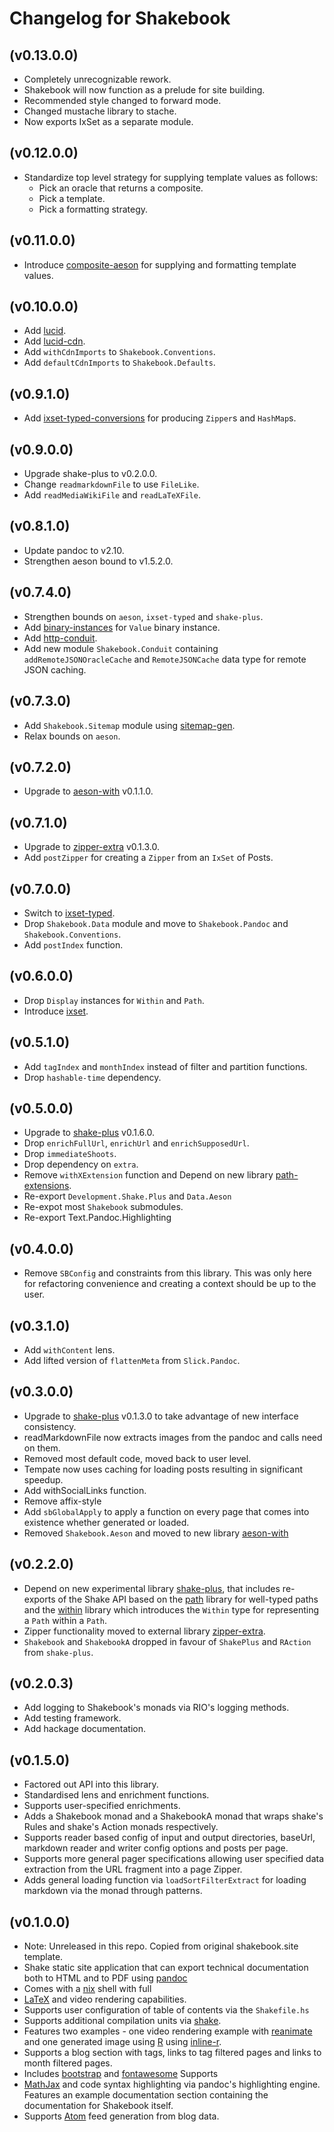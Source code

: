 # Changelog for Shakebook

## (v0.13.0.0)

* Completely unrecognizable rework.
* Shakebook will now function as a prelude for site building.
* Recommended style changed to forward mode.
* Changed mustache library to stache.
* Now exports IxSet as a separate module.

## (v0.12.0.0)

* Standardize top level strategy for supplying template values as follows:
  * Pick an oracle that returns a composite.
  * Pick a template.
  * Pick a formatting strategy.

## (v0.11.0.0)

* Introduce [composite-aeson](https://hackage.haskell.org/package/composite-aeson) for supplying and formatting template values.

## (v0.10.0.0)

* Add [lucid](https://hackage.haskell.org/package/lucid).
* Add [lucid-cdn](https://hackage.haskell.org/package/lucid-cdn).
* Add `withCdnImports` to `Shakebook.Conventions`.
* Add `defaultCdnImports` to `Shakebook.Defaults`.

## (v0.9.1.0)

* Add [ixset-typed-conversions](https://hackage.haskell.org/package/ixset-typed-conversions) for producing `Zipper`s and `HashMap`s.

## (v0.9.0.0)

* Upgrade shake-plus to v0.2.0.0.
* Change `readmarkdownFile` to use `FileLike`.
* Add `readMediaWikiFile` and `readLaTeXFile`.

## (v0.8.1.0)

* Update pandoc to v2.10.
* Strengthen aeson bound to v1.5.2.0.

## (v0.7.4.0)

* Strengthen bounds on `aeson`, `ixset-typed` and `shake-plus`.
* Add [binary-instances](https://hackage.haskell.org/package/sitemap-gen) for `Value` binary instance.
* Add [http-conduit](https://hackage.haskell.org/package/http-conduit).
* Add new module `Shakebook.Conduit` containing `addRemoteJSONOracleCache` and `RemoteJSONCache` data
  type for remote JSON caching.

## (v0.7.3.0)

* Add `Shakebook.Sitemap` module using [sitemap-gen](https://hackage.haskell.org/package/sitemap-gen).
* Relax bounds on `aeson`.

## (v0.7.2.0)

* Upgrade to [aeson-with](https://hackage.haskell.org/package/aeson-with) v0.1.1.0.

## (v0.7.1.0)

* Upgrade to [zipper-extra](https://hackage.haskell.org/package/zipper-extra) v0.1.3.0.
* Add `postZipper` for creating a `Zipper` from an `IxSet` of Posts.

## (v0.7.0.0)

* Switch to [ixset-typed](httos://hackage.haskell.org/package/ixset-typed).
* Drop `Shakebook.Data` module and move to `Shakebook.Pandoc` and `Shakebook.Conventions`.
* Add `postIndex` function.

## (v0.6.0.0)

* Drop `Display` instances for `Within` and `Path`.
* Introduce [ixset](https://hackage.haskell.org/package/ixset).

## (v0.5.1.0)

* Add `tagIndex` and `monthIndex` instead of filter and partition functions.
* Drop `hashable-time` dependency.

## (v0.5.0.0)

* Upgrade to [shake-plus](https://hackage.haskell.org/package/shake-plus) v0.1.6.0.
* Drop `enrichFullUrl`, `enrichUrl` and `enrichSupposedUrl`.
* Drop `immediateShoots`.
* Drop dependency on `extra`.
* Remove `withXExtension` function and Depend on new library [path-extensions](https://hackage.haskell.org/package/path-extensions).
* Re-export `Development.Shake.Plus` and `Data.Aeson`
* Re-expot most `Shakebook` submodules.
* Re-export Text.Pandoc.Highlighting

## (v0.4.0.0)

* Remove `SBConfig` and constraints from this library. This was only here for refactoring
  convenience and creating a context should be up to the user.

## (v0.3.1.0)

* Add `withContent` lens.
* Add lifted version of `flattenMeta` from `Slick.Pandoc`.

## (v0.3.0.0)

* Upgrade to [shake-plus](https://hackage.haskell.org/package/shake-plus) v0.1.3.0
  to take advantage of new interface consistency.
* readMarkdownFile now extracts images from the pandoc and calls need on them.
* Removed most default code, moved back to user level.
* Tempate now uses caching for loading posts resulting in significant speedup.
* Add withSocialLinks function.
* Remove affix-style
* Add `sbGlobalApply` to apply a function on every page that comes into
  existence whether generated or loaded.
* Removed `Shakebook.Aeson` and moved to new library [aeson-with](https://hackage.haskell.org/package/aeson-with)

## (v0.2.2.0)

* Depend on new experimental library
  [shake-plus](https://hackage.haskell.org/package/shake-plus), that includes
re-exports of the Shake API based on the
[path](https://hackage.haskell.org/package/path) library for well-typed paths
and the [within](https://hackage.haskell.org/package/within) library which
introduces the `Within` type for representing a `Path` within a `Path`.
* Zipper functionality moved to external library
  [zipper-extra](https://hackage.haskell.org/package/zipper-extra).
* `Shakebook` and `ShakebookA` dropped in favour of `ShakePlus` and `RAction`
   from `shake-plus`.

## (v0.2.0.3)

* Add logging to Shakebook's monads via RIO's logging methods.
* Add testing framework.
* Add hackage documentation.

## (v0.1.5.0)

* Factored out API into this library.
* Standardised lens and enrichment functions.
* Supports user-specified enrichments.
* Adds a Shakebook monad and a ShakebookA monad that wraps shake's
  Rules and shake's Action monads respectively.
* Supports reader based config of input and output directories, baseUrl,
  markdown reader and writer config options and posts per page.
* Supports more general pager specifications allowing user specified data
  extraction from the URL fragment into a page Zipper.
* Adds general loading function via `loadSortFilterExtract` for loading
  markdown via the monad through patterns.

## (v0.1.0.0)

* Note: Unreleased in this repo. Copied from original shakebook.site template.
* Shake static site application that can export technical documentation both to
  HTML and to PDF using [pandoc](https://pandoc.org)
* Comes with a [nix](https://nixos.org/nix/) shell with full
* [LaTeX](https://www.latex-project.org/) and video rendering capabilities.
* Supports user configuration of table of contents via the `Shakefile.hs`
* Supports additional compilation units via [shake](https://shakebuild.com).
* Features two examples - one video rendering example with
  [reanimate](https://hackage.haskell.org/package/reanimate) and one generated
image using [R](https://www.r-project.org/) using
[inline-r](https://hackage.haskell.org/package/inline-r).
* Supports a blog section with tags, links to tag filtered pages and links to
  month filtered pages.
* Includes [bootstrap](https://getbootstrap.com/) and
  [fontawesome](https://fontawesome.com/) Supports
* [MathJax](https://www.mathjax.org/) and code syntax highlighting via pandoc's
  highlighting engine.  Features an example documentation section containing
the documentation for Shakebook itself.
* Supports [Atom](https://validator.w3.org/feed/docs/atom.html) feed generation
  from blog data.
